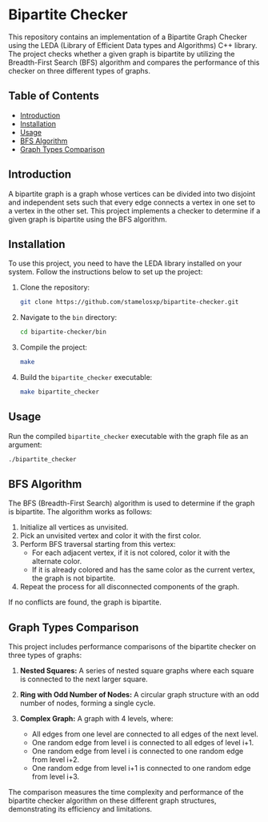 # Bipartite Checker

This repository contains an implementation of a Bipartite Graph Checker using the LEDA (Library of Efficient Data types and Algorithms) C++ library. The project checks whether a given graph is bipartite by utilizing the Breadth-First Search (BFS) algorithm and compares the performance of this checker on three different types of graphs.

## Table of Contents

- [Introduction](#introduction)
- [Installation](#installation)
- [Usage](#usage)
- [BFS Algorithm](#bfs-algorithm)
- [Graph Types Comparison](#graph-types-comparison)

## Introduction

A bipartite graph is a graph whose vertices can be divided into two disjoint and independent sets such that every edge connects a vertex in one set to a vertex in the other set. This project implements a checker to determine if a given graph is bipartite using the BFS algorithm.

## Installation

To use this project, you need to have the LEDA library installed on your system. Follow the instructions below to set up the project:

1. Clone the repository:
    ```sh
    git clone https://github.com/stamelosxp/bipartite-checker.git
    ```

2. Navigate to the `bin` directory:
    ```sh
    cd bipartite-checker/bin
    ```

3. Compile the project:
    ```sh
    make
    ```

4. Build the `bipartite_checker` executable:
    ```sh
    make bipartite_checker
    ```

## Usage

Run the compiled `bipartite_checker` executable with the graph file as an argument:
```sh
./bipartite_checker 
```

## BFS Algorithm

The BFS (Breadth-First Search) algorithm is used to determine if the graph is bipartite. The algorithm works as follows:

1. Initialize all vertices as unvisited.
2. Pick an unvisited vertex and color it with the first color.
3. Perform BFS traversal starting from this vertex:
    - For each adjacent vertex, if it is not colored, color it with the alternate color.
    - If it is already colored and has the same color as the current vertex, the graph is not bipartite.
4. Repeat the process for all disconnected components of the graph.

If no conflicts are found, the graph is bipartite.

## Graph Types Comparison

This project includes performance comparisons of the bipartite checker on three types of graphs:

1. **Nested Squares:** A series of nested square graphs where each square is connected to the next larger square.
    
2. **Ring with Odd Number of Nodes:** A circular graph structure with an odd number of nodes, forming a single cycle.
    
3. **Complex Graph:** A graph with 4 levels, where:
    
    - All edges from one level are connected to all edges of the next level.
    - One random edge from level i is connected to all edges of level i+1.
    - One random edge from level i is connected to one random edge from level i+2.
    - One random edge from level i+1 is connected to one random edge from level i+3.

The comparison measures the time complexity and performance of the bipartite checker algorithm on these different graph structures, demonstrating its efficiency and limitations.

